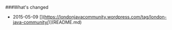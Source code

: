 ###What's changed


* 2015-05-09 [[](https://londonjavacommunity.files.wordpress.com/2009/11/bannerblog.jpg)](https://londonjavacommunity.wordpress.com/tag/london-java-community/)](README.md)
